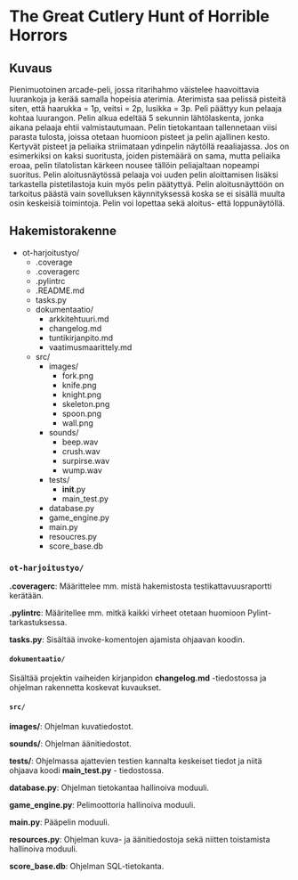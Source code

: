 # The Great Cutlery Hunt of Horrible Horrors

## Kuvaus
Pienimuotoinen arcade-peli, jossa ritarihahmo väistelee haavoittavia luurankoja ja kerää samalla hopeisia aterimia. Aterimista saa pelissä pisteitä siten, että
haarukka = 1p, veitsi = 2p, lusikka = 3p. Peli päättyy kun pelaaja kohtaa luurangon. Pelin alkua edeltää 5 sekunnin lähtölaskenta, jonka aikana pelaaja ehtii valmistautumaan.
Pelin tietokantaan tallennetaan viisi parasta tulosta, joissa otetaan huomioon pisteet ja pelin ajallinen kesto. Kertyvät pisteet ja peliaika striimataan ydinpelin näytöllä reaaliajassa. 
Jos on esimerkiksi on kaksi suoritusta, joiden pistemäärä on sama, mutta peliaika eroaa, pelin tilatolistan kärkeen nousee tällöin peliajaltaan nopeampi suoritus. Pelin aloitusnäytössä pelaaja voi uuden pelin aloittamisen lisäksi tarkastella pistetilastoja kuin myös pelin päätyttyä. Pelin aloitusnäyttöön on tarkoitus päästä vain sovelluksen käynnityksessä koska se ei sisällä muulta osin keskeisiä toimintoja. Pelin voi lopettaa sekä aloitus- että loppunäytöllä.


## Hakemistorakenne
- ot-harjoitustyo/
  - .coverage
  - .coveragerc
  - .pylintrc
  - .README.md
  - tasks.py
  - dokumentaatio/
    - arkkitehtuuri.md
    - changelog.md
    - tuntikirjanpito.md
    - vaatimusmaarittely.md
  - src/
    - images/
      - fork.png
      - knife.png
      - knight.png
      - skeleton.png
      - spoon.png
      - wall.png
    - sounds/
      - beep.wav
      - crush.wav
      - surpirse.wav
      - wump.wav
    - tests/
      - __init__.py
      - main_test.py
    - database.py
    - game_engine.py
    - main.py
    - resoucres.py
    - score_base.db


    
### `ot-harjoitustyo/`
**.coveragerc**: Määrittelee mm. mistä hakemistosta testikattavuusraportti kerätään.

**.pylintrc**: Määritellee mm. mitkä kaikki virheet otetaan huomioon Pylint-tarkastuksessa.

**tasks.py**: Sisältää invoke-komentojen ajamista ohjaavan koodin.

#### `dokumentaatio/`
Sisältää projektin vaiheiden kirjanpidon **changelog.md** -tiedostossa ja ohjelman rakennetta koskevat kuvaukset.

#### `src/`
**images/**: Ohjelman kuvatiedostot.

**sounds/**: Ohjelman äänitiedostot.

**tests/**: Ohjelmassa ajattevien testien kannalta keskeiset tiedot ja niitä ohjaava koodi **main_test.py** - tiedostossa.

**database.py**: Ohjelman tietokantaa hallinoiva moduuli.

**game_engine.py**: Pelimoottoria hallinoiva moduuli.

**main.py**: Pääpelin moduuli.

**resources.py**: Ohjelman kuva- ja äänitiedostoja sekä niitten toistamista hallinoiva moduuli.

**score_base.db**: Ohjelman SQL-tietokanta.

























